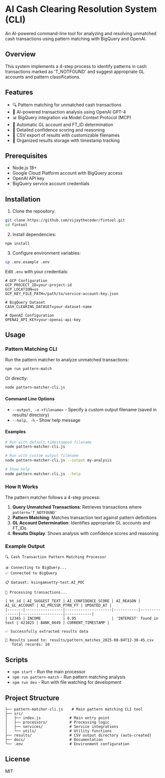 # AI Cash Clearing Resolution System (CLI)

An AI-powered command-line tool for analyzing and resolving unmatched cash transactions using pattern matching with BigQuery and OpenAI.

## Overview

This system implements a 4-step process to identify patterns in cash transactions marked as 'T_NOTFOUND' and suggest appropriate GL accounts and pattern classifications.

## Features

- 🔍 Pattern matching for unmatched cash transactions
- 🤖 AI-powered transaction analysis using OpenAI GPT-4
- 📊 BigQuery integration via Model Context Protocol (MCP)
- 🎯 Automatic GL account and FT_ID determination
- 📝 Detailed confidence scoring and reasoning
- 💾 CSV export of results with customizable filenames
- 📁 Organized results storage with timestamp tracking

## Prerequisites

- Node.js 18+ 
- Google Cloud Platform account with BigQuery access
- OpenAI API key
- BigQuery service account credentials

## Installation

1. Clone the repository:
```bash
git clone https://github.com/vijaythecoder/fintool.git
cd fintool
```

2. Install dependencies:
```bash
npm install
```

3. Configure environment variables:
```bash
cp .env.example .env
```

Edit `.env` with your credentials:
```env
# GCP Configuration
GCP_PROJECT_ID=your-project-id
GCP_LOCATION=us
GCP_KEY_FILE_PATH=/path/to/service-account-key.json

# BigQuery Dataset
CASH_CLEARING_DATASET=your-dataset-name

# OpenAI Configuration
OPENAI_API_KEY=your-openai-api-key
```

## Usage

### Pattern Matching CLI

Run the pattern matcher to analyze unmatched transactions:

```bash
npm run pattern-match
```

Or directly:

```bash
node pattern-matcher-cli.js
```

#### Command Line Options

- `--output, -o <filename>` - Specify a custom output filename (saved in results/ directory)
- `--help, -h` - Show help message

#### Examples

```bash
# Run with default timestamped filename
node pattern-matcher-cli.js

# Run with custom output filename
node pattern-matcher-cli.js --output my-analysis

# Show help
node pattern-matcher-cli.js --help
```

### How It Works

The pattern matcher follows a 4-step process:

1. **Query Unmatched Transactions**: Retrieves transactions where `pattern='T_NOTFOUND'`
2. **Pattern Matching**: Matches transaction text against pattern definitions
3. **GL Account Determination**: Identifies appropriate GL accounts and FT_IDs
4. **Results Display**: Shows analysis with confidence scores and reasoning

### Example Output

```
🔍 Cash Transaction Pattern Matching Processor

📊 Connecting to BigQuery...
✅ Connected to BigQuery

📋 Dataset: ksingamsetty-test.AI_POC

🔄 Processing transactions...

| bt_id | AI_SUGGEST_TEXT | AI_CONFIDENCE_SCORE | AI_REASON | AI_GL_ACCOUNT | AI_PRCSSR_PTRN_FT | UPDATED_AT |
|-------|-----------------|---------------------|-----------|---------------|-------------------|------------|
| 12345 | INCOME          | 0.95                | 'INTEREST' found in text | 421025 | BANK_0649 | CURRENT_TIMESTAMP |

✅ Successfully extracted results data

💾 Results saved to: results/pattern_matches_2025-08-04T12-30-45.csv
   Total records: 10
```

## Scripts

- `npm start` - Run the main processor
- `npm run pattern-match` - Run pattern matching analysis
- `npm run dev` - Run with file watching for development

## Project Structure

```
├── pattern-matcher-cli.js    # Main pattern matching CLI tool
├── src/
│   ├── index.js             # Main entry point
│   ├── processors/          # Processing logic
│   ├── services/            # Service integrations
│   └── utils/               # Utility functions
├── results/                 # CSV output directory (auto-created)
├── docs/                    # Documentation
└── .env                     # Environment configuration
```

## License

MIT